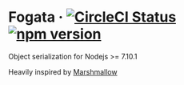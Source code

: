 # Fogata &middot; [![CircleCI Status](https://circleci.com/gh/andressrg/fogata.svg?style=shield&circle-token=:circle-token)](https://circleci.com/gh/andressrg/fogata) [![npm version](https://img.shields.io/npm/v/fogata.svg?style=flat)](https://www.npmjs.com/package/fogata)

Object serialization for Nodejs >= 7.10.1

Heavily inspired by [Marshmallow](https://marshmallow.readthedocs.io)
